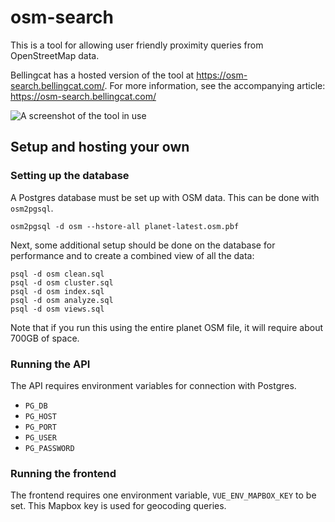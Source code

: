 # osm-search

This is a tool for allowing user friendly proximity queries from OpenStreetMap data.

Bellingcat has a hosted version of the tool at https://osm-search.bellingcat.com/. For more information, see the accompanying article: https://osm-search.bellingcat.com/

![A screenshot of the tool in use](https://www.bellingcat.com/app/uploads/2023/04/image5-3-1200x829.png)

## Setup and hosting your own

### Setting up the database

A Postgres database must be set up with OSM data. This can be done with `osm2pgsql`. 

`osm2pgsql -d osm --hstore-all planet-latest.osm.pbf`

Next, some additional setup should be done on the database for performance and to create a combined view of all the data:

```
psql -d osm clean.sql
psql -d osm cluster.sql
psql -d osm index.sql
psql -d osm analyze.sql
psql -d osm views.sql
```

Note that if you run this using the entire planet OSM file, it will require about 700GB of space.

### Running the API

The API requires environment variables for connection with Postgres.

- `PG_DB`
- `PG_HOST`
- `PG_PORT`
- `PG_USER`
- `PG_PASSWORD`

### Running the frontend

The frontend requires one environment variable, `VUE_ENV_MAPBOX_KEY` to be set. This Mapbox key is used for geocoding queries.
